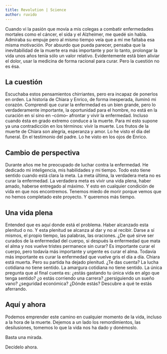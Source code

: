 ```yaml
---
title: Revolution | Science
author: ruvido
---
```


Cuando vi la pasión que movía a mis colegas a combatir enfermedades mortales como el cáncer, el sida y el Alzheimer, me quedé sin habla. Admiraba su empuje pero al mismo tiempo veía que a mí me faltaba esa misma motivación. Por absurdo que pueda parecer, pensaba que la inevitabilidad de la muerte era más importante y por lo tanto, prolongar la vida unos años tenía sólo un valor relativo. Evidentemente está bien aliviar el dolor, usar la medicina de forma racional para curar. Pero la cuestión no es ésa.

## La cuestión

Escuchaba estos pensamientos chirriantes, pero era incapaz de ponerlos en orden. La historia de Chiara y Enrico, de forma inesperada, iluminó mi corazón. Comprendí que curar la enfermedad es un bien grande, pero lo verdaderamente importante, la oportunidad para el hombre, no está en la curación en sí sino en –cómo– afrontar y vivir la enfermedad. Incluso cuando ésta en grado extremo conduce a la muerte. Para mí esto supone ya una contradicción en los términos: vivir la muerte. Los frutos de la muerte de Chiara son alegría, esperanza y amor. Lo he visto el día del funeral. En el testimonio del padre. Lo he visto en los ojos de Enrico. 

## Cambio de perspectiva

Durante años me he preocupado de luchar contra la enfermedad. He dedicado mi inteligencia, mis habilidades y mi tiempo. Todo esto tiene sentido cuando está clara la meta. La meta última, la verdadera meta no es curar la enfermedad. La verdadera meta es vivir una vida plena, haber amado, haberse entregado al máximo. Y esto en cualquier condición de vida en que nos encontremos. Tenemos miedo de morir porque vemos que no hemos completado este proyecto. Y queremos más tiempo.

## Una vida plena

Entended que es aquí donde está el problema. Haber alcanzado esta plenitud o no. Y esta plenitud se alcanza al dar y no al recibir. Darse a sí mismos, el propio tiempo, las palabras, las oraciones. ¿De qué sirve ser curados de la enfermedad del cuerpo, si después la enfermedad que mata el alma y nos vuelve tristes permanece sin curar? Es importante curar el cuerpo, pero todavía más importante y urgente es curar el alma. Todavía más importante es curar la enfermedad que vuelve gris el día a día. Chiara está muerta. Pero su partida ha dejado plenitud. ¿Te das cuenta? La lucha cotidiana no tiene sentido. La amargura cotidiana no tiene sentido. La única pregunta que al final cuenta es: ¿estás gastando tu única vida en algo que tenga sentido? ¿o estás corriendo una carrera? ¿persiguiendo un sueño vano? ¿seguridad económica? ¿Dónde estás? Descubre a qué te estás aferrando.

## Aquí y ahora

Podemos emprender este camino en cualquier momento de la vida, incluso a la hora de la muerte. Dejemos a un lado los remordimientos, las desilusiones, tomemos lo que la vida nos ha dado y donémoslo. 

Basta una mirada. 

Decídelo ahora. 
